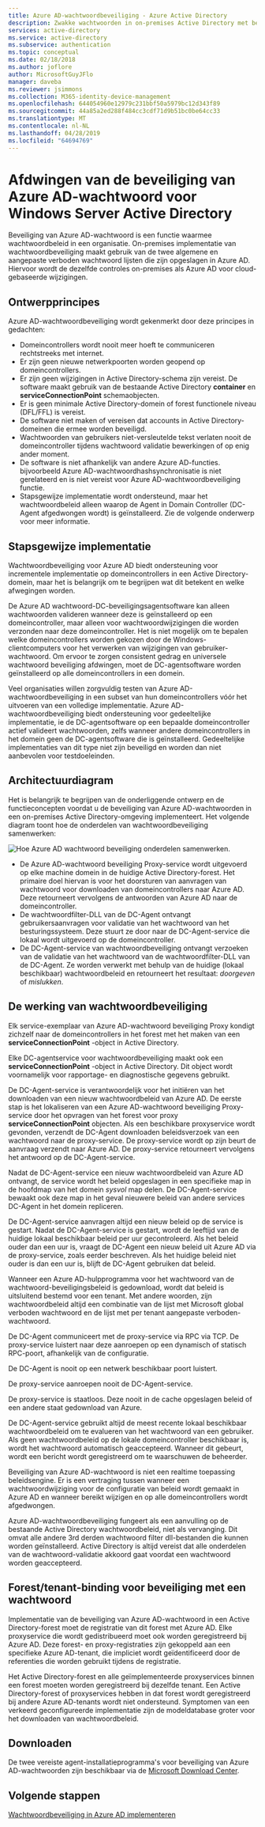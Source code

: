 ```yaml
---
title: Azure AD-wachtwoordbeveiliging - Azure Active Directory
description: Zwakke wachtwoorden in on-premises Active Directory met behulp van Azure AD wachtwoordbeveiliging blokkeren
services: active-directory
ms.service: active-directory
ms.subservice: authentication
ms.topic: conceptual
ms.date: 02/18/2018
ms.author: joflore
author: MicrosoftGuyJFlo
manager: daveba
ms.reviewer: jsimmons
ms.collection: M365-identity-device-management
ms.openlocfilehash: 644054960e12979c231bbf50a5979bc12d343f89
ms.sourcegitcommit: 44a85a2ed288f484cc3cdf71d9b51bc0be64cc33
ms.translationtype: MT
ms.contentlocale: nl-NL
ms.lasthandoff: 04/28/2019
ms.locfileid: "64694769"
---
```

# <a name="enforce-azure-ad-password-protection-for-windows-server-active-directory"></a>Afdwingen van de beveiliging van Azure AD-wachtwoord voor Windows Server Active Directory

Beveiliging van Azure AD-wachtwoord is een functie waarmee wachtwoordbeleid in een organisatie. On-premises implementatie van wachtwoordbeveiliging maakt gebruik van de twee algemene en aangepaste verboden wachtwoord lijsten die zijn opgeslagen in Azure AD. Hiervoor wordt de dezelfde controles on-premises als Azure AD voor cloud-gebaseerde wijzigingen.

## <a name="design-principles"></a>Ontwerpprincipes

Azure AD-wachtwoordbeveiliging wordt gekenmerkt door deze principes in gedachten:

* Domeincontrollers wordt nooit meer hoeft te communiceren rechtstreeks met internet.
* Er zijn geen nieuwe netwerkpoorten worden geopend op domeincontrollers.
* Er zijn geen wijzigingen in Active Directory-schema zijn vereist. De software maakt gebruik van de bestaande Active Directory **container** en **serviceConnectionPoint** schemaobjecten.
* Er is geen minimale Active Directory-domein of forest functionele niveau (DFL/FFL) is vereist.
* De software niet maken of vereisen dat accounts in Active Directory-domeinen die ermee worden beveiligd.
* Wachtwoorden van gebruikers niet-versleutelde tekst verlaten nooit de domeincontroller tijdens wachtwoord validatie bewerkingen of op enig ander moment.
* De software is niet afhankelijk van andere Azure AD-functies. bijvoorbeeld Azure AD-wachtwoordhashsynchronisatie is niet gerelateerd en is niet vereist voor Azure AD-wachtwoordbeveiliging functie.
* Stapsgewijze implementatie wordt ondersteund, maar het wachtwoordbeleid alleen waarop de Agent in Domain Controller (DC-Agent afgedwongen wordt) is geïnstalleerd. Zie de volgende onderwerp voor meer informatie.

## <a name="incremental-deployment"></a>Stapsgewijze implementatie

Wachtwoordbeveiliging voor Azure AD biedt ondersteuning voor incrementele implementatie op domeincontrollers in een Active Directory-domein, maar het is belangrijk om te begrijpen wat dit betekent en welke afwegingen worden.

De Azure AD wachtwoord-DC-beveiligingsagentsoftware kan alleen wachtwoorden valideren wanneer deze is geïnstalleerd op een domeincontroller, maar alleen voor wachtwoordwijzigingen die worden verzonden naar deze domeincontroller. Het is niet mogelijk om te bepalen welke domeincontrollers worden gekozen door de Windows-clientcomputers voor het verwerken van wijzigingen van gebruiker-wachtwoord. Om ervoor te zorgen consistent gedrag en universele wachtwoord beveiliging afdwingen, moet de DC-agentsoftware worden geïnstalleerd op alle domeincontrollers in een domein.

Veel organisaties willen zorgvuldig testen van Azure AD-wachtwoordbeveiliging in een subset van hun domeincontrollers vóór het uitvoeren van een volledige implementatie. Azure AD-wachtwoordbeveiliging biedt ondersteuning voor gedeeltelijke implementatie, ie de DC-agentsoftware op een bepaalde domeincontroller actief valideert wachtwoorden, zelfs wanneer andere domeincontrollers in het domein geen de DC-agentsoftware die is geïnstalleerd. Gedeeltelijke implementaties van dit type niet zijn beveiligd en worden dan niet aanbevolen voor testdoeleinden.

## <a name="architectural-diagram"></a>Architectuurdiagram

Het is belangrijk te begrijpen van de onderliggende ontwerp en de functieconcepten voordat u de beveiliging van Azure AD-wachtwoorden in een on-premises Active Directory-omgeving implementeert. Het volgende diagram toont hoe de onderdelen van wachtwoordbeveiliging samenwerken:

![Hoe Azure AD wachtwoord beveiliging onderdelen samenwerken.](./media/concept-password-ban-bad-on-premises/azure-ad-password-protection.png)

* De Azure AD-wachtwoord beveiliging Proxy-service wordt uitgevoerd op elke machine domein in de huidige Active Directory-forest. Het primaire doel hiervan is voor het doorsturen van aanvragen van wachtwoord voor downloaden van domeincontrollers naar Azure AD. Deze retourneert vervolgens de antwoorden van Azure AD naar de domeincontroller.
* De wachtwoordfilter-DLL van de DC-Agent ontvangt gebruikersaanvragen voor validatie van het wachtwoord van het besturingssysteem. Deze stuurt ze door naar de DC-Agent-service die lokaal wordt uitgevoerd op de domeincontroller.
* De DC-Agent-service van wachtwoordbeveiliging ontvangt verzoeken van de validatie van het wachtwoord van de wachtwoordfilter-DLL van de DC-Agent. Ze worden verwerkt met behulp van de huidige (lokaal beschikbaar) wachtwoordbeleid en retourneert het resultaat: *doorgeven* of *mislukken*.

## <a name="how-password-protection-works"></a>De werking van wachtwoordbeveiliging

Elk service-exemplaar van Azure AD-wachtwoord beveiliging Proxy kondigt zichzelf naar de domeincontrollers in het forest met het maken van een **serviceConnectionPoint** -object in Active Directory.

Elke DC-agentservice voor wachtwoordbeveiliging maakt ook een **serviceConnectionPoint** -object in Active Directory. Dit object wordt voornamelijk voor rapportage- en diagnostische gegevens gebruikt.

De DC-Agent-service is verantwoordelijk voor het initiëren van het downloaden van een nieuw wachtwoordbeleid van Azure AD. De eerste stap is het lokaliseren van een Azure AD-wachtwoord beveiliging Proxy-service door het opvragen van het forest voor proxy **serviceConnectionPoint** objecten. Als een beschikbare proxyservice wordt gevonden, verzendt de DC-Agent downloaden beleidsverzoek van een wachtwoord naar de proxy-service. De proxy-service wordt op zijn beurt de aanvraag verzendt naar Azure AD. De proxy-service retourneert vervolgens het antwoord op de DC-Agent-service.

Nadat de DC-Agent-service een nieuw wachtwoordbeleid van Azure AD ontvangt, de service wordt het beleid opgeslagen in een specifieke map in de hoofdmap van het domein *sysvol* map delen. De DC-Agent-service bewaakt ook deze map in het geval nieuwere beleid van andere services DC-Agent in het domein repliceren.

De DC-Agent-service aanvragen altijd een nieuw beleid op de service is gestart. Nadat de DC-Agent-service is gestart, wordt de leeftijd van de huidige lokaal beschikbaar beleid per uur gecontroleerd. Als het beleid ouder dan een uur is, vraagt de DC-Agent een nieuw beleid uit Azure AD via de proxy-service, zoals eerder beschreven. Als het huidige beleid niet ouder is dan een uur is, blijft de DC-Agent gebruiken dat beleid.

Wanneer een Azure AD-hulpprogramma voor het wachtwoord van de wachtwoord-beveiligingsbeleid is gedownload, wordt dat beleid is uitsluitend bestemd voor een tenant. Met andere woorden, zijn wachtwoordbeleid altijd een combinatie van de lijst met Microsoft global verboden wachtwoord en de lijst met per tenant aangepaste verboden-wachtwoord.

De DC-Agent communiceert met de proxy-service via RPC via TCP. De proxy-service luistert naar deze aanroepen op een dynamisch of statisch RPC-poort, afhankelijk van de configuratie.

De DC-Agent is nooit op een netwerk beschikbaar poort luistert.

De proxy-service aanroepen nooit de DC-Agent-service.

De proxy-service is staatloos. Deze nooit in de cache opgeslagen beleid of een andere staat gedownload van Azure.

De DC-Agent-service gebruikt altijd de meest recente lokaal beschikbaar wachtwoordbeleid om te evalueren van het wachtwoord van een gebruiker. Als geen wachtwoordbeleid op de lokale domeincontroller beschikbaar is, wordt het wachtwoord automatisch geaccepteerd. Wanneer dit gebeurt, wordt een bericht wordt geregistreerd om te waarschuwen de beheerder.

Beveiliging van Azure AD-wachtwoord is niet een realtime toepassing beleidsengine. Er is een vertraging tussen wanneer een wachtwoordwijziging voor de configuratie van beleid wordt gemaakt in Azure AD en wanneer bereikt wijzigen en op alle domeincontrollers wordt afgedwongen.

Azure AD-wachtwoordbeveiliging fungeert als een aanvulling op de bestaande Active Directory wachtwoordbeleid, niet als vervanging. Dit omvat alle andere 3rd derden wachtwoord filter dll-bestanden die kunnen worden geïnstalleerd. Active Directory is altijd vereist dat alle onderdelen van de wachtwoord-validatie akkoord gaat voordat een wachtwoord worden geaccepteerd.

## <a name="foresttenant-binding-for-password-protection"></a>Forest/tenant-binding voor beveiliging met een wachtwoord

Implementatie van de beveiliging van Azure AD-wachtwoord in een Active Directory-forest moet de registratie van dit forest met Azure AD. Elke proxyservice die wordt gedistribueerd moet ook worden geregistreerd bij Azure AD. Deze forest- en proxy-registraties zijn gekoppeld aan een specifieke Azure AD-tenant, die impliciet wordt geïdentificeerd door de referenties die worden gebruikt tijdens de registratie.

Het Active Directory-forest en alle geïmplementeerde proxyservices binnen een forest moeten worden geregistreerd bij dezelfde tenant. Een Active Directory-forest of proxyservices hebben in dat forest wordt geregistreerd bij andere Azure AD-tenants wordt niet ondersteund. Symptomen van een verkeerd geconfigureerde implementatie zijn de modeldatabase groter voor het downloaden van wachtwoordbeleid.

## <a name="download"></a>Downloaden

De twee vereiste agent-installatieprogramma's voor beveiliging van Azure AD-wachtwoorden zijn beschikbaar via de [Microsoft Download Center](https://www.microsoft.com/download/details.aspx?id=57071).

## <a name="next-steps"></a>Volgende stappen
[Wachtwoordbeveiliging in Azure AD implementeren](howto-password-ban-bad-on-premises-deploy.md)
